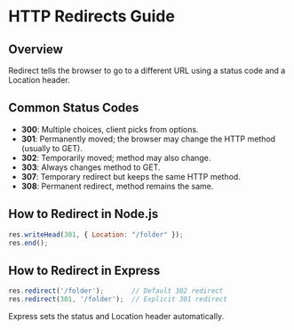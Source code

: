 # HTTP Redirects Guide

## Overview

Redirect tells the browser to go to a different URL using a status code and a Location header.

## Common Status Codes

- **300**: Multiple choices, client picks from options.
- **301**: Permanently moved; the browser may change the HTTP method (usually to GET).
- **302**: Temporarily moved; method may also change.
- **303**: Always changes method to GET.
- **307**: Temporary redirect but keeps the same HTTP method.
- **308**: Permanent redirect, method remains the same.

## How to Redirect in Node.js

```javascript
res.writeHead(301, { Location: "/folder" });
res.end();
```

## How to Redirect in Express

```javascript
res.redirect('/folder');       // Default 302 redirect
res.redirect(301, '/folder');  // Explicit 301 redirect
```

Express sets the status and Location header automatically.